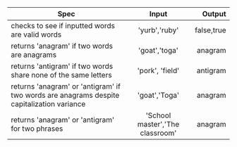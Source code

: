 | Spec | Input | Output |
|---- |:---:|----:|
| checks to see if inputted words are valid words | 'yurb','ruby' | false,true |
| returns 'anagram' if two words are anagrams | 'goat','toga' | anagram |
| returns 'antigram' if two words share none of the same letters | 'pork', 'field' | antigram |
| returns 'anagram' or 'antigram' if two words are anagrams despite capitalization variance | 'goat','Toga' | anagram |
| returns 'anagram' or 'antigram' for two phrases |'School master','The classroom'  | anagram |
